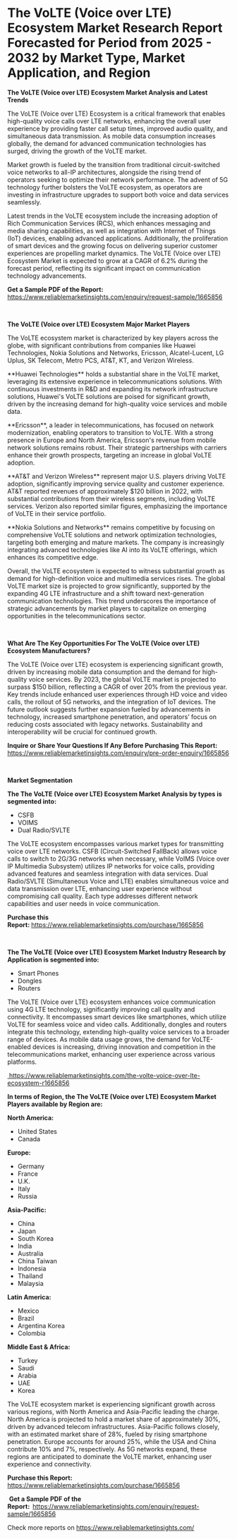 <p><h1>The VoLTE (Voice over LTE) Ecosystem Market Research Report Forecasted for Period from 2025 -  2032 by Market Type, Market Application, and Region</h1></p><p><strong>The VoLTE (Voice over LTE) Ecosystem Market Analysis and Latest Trends</strong></p>
<p><p>The VoLTE (Voice over LTE) Ecosystem is a critical framework that enables high-quality voice calls over LTE networks, enhancing the overall user experience by providing faster call setup times, improved audio quality, and simultaneous data transmission. As mobile data consumption increases globally, the demand for advanced communication technologies has surged, driving the growth of the VoLTE market.</p><p>Market growth is fueled by the transition from traditional circuit-switched voice networks to all-IP architectures, alongside the rising trend of operators seeking to optimize their network performance. The advent of 5G technology further bolsters the VoLTE ecosystem, as operators are investing in infrastructure upgrades to support both voice and data services seamlessly. </p><p>Latest trends in the VoLTE ecosystem include the increasing adoption of Rich Communication Services (RCS), which enhances messaging and media sharing capabilities, as well as integration with Internet of Things (IoT) devices, enabling advanced applications. Additionally, the proliferation of smart devices and the growing focus on delivering superior customer experiences are propelling market dynamics. The VoLTE (Voice over LTE) Ecosystem Market is expected to grow at a CAGR of 6.2% during the forecast period, reflecting its significant impact on communication technology advancements.</p></p>
<p><strong>Get a Sample PDF of the Report:&nbsp;</strong> <a href="https://www.reliablemarketinsights.com/enquiry/request-sample/1665856?utm_campaign=2532&utm_medium=2&utm_source=Github&utm_content=ia&utm_term=11032025&utm_id=the-volte-voice-over-lte-ecosystem">https://www.reliablemarketinsights.com/enquiry/request-sample/1665856</a></p>
<p>&nbsp;</p>
<p><strong>The VoLTE (Voice over LTE) Ecosystem Major Market Players</strong></p>
<p><p>The VoLTE ecosystem market is characterized by key players across the globe, with significant contributions from companies like Huawei Technologies, Nokia Solutions and Networks, Ericsson, Alcatel-Lucent, LG Uplus, SK Telecom, Metro PCS, AT&T, KT, and Verizon Wireless. </p><p>**Huawei Technologies** holds a substantial share in the VoLTE market, leveraging its extensive experience in telecommunications solutions. With continuous investments in R&D and expanding its network infrastructure solutions, Huawei's VoLTE solutions are poised for significant growth, driven by the increasing demand for high-quality voice services and mobile data.</p><p>**Ericsson**, a leader in telecommunications, has focused on network modernization, enabling operators to transition to VoLTE. With a strong presence in Europe and North America, Ericsson's revenue from mobile network solutions remains robust. Their strategic partnerships with carriers enhance their growth prospects, targeting an increase in global VoLTE adoption.</p><p>**AT&T and Verizon Wireless** represent major U.S. players driving VoLTE adoption, significantly improving service quality and customer experience. AT&T reported revenues of approximately $120 billion in 2022, with substantial contributions from their wireless segments, including VoLTE services. Verizon also reported similar figures, emphasizing the importance of VoLTE in their service portfolio.</p><p>**Nokia Solutions and Networks** remains competitive by focusing on comprehensive VoLTE solutions and network optimization technologies, targeting both emerging and mature markets. The company is increasingly integrating advanced technologies like AI into its VoLTE offerings, which enhances its competitive edge.</p><p>Overall, the VoLTE ecosystem is expected to witness substantial growth as demand for high-definition voice and multimedia services rises. The global VoLTE market size is projected to grow significantly, supported by the expanding 4G LTE infrastructure and a shift toward next-generation communication technologies. This trend underscores the importance of strategic advancements by market players to capitalize on emerging opportunities in the telecommunications sector.</p></p>
<p>&nbsp;</p>
<p><strong>What Are The Key Opportunities For The VoLTE (Voice over LTE) Ecosystem Manufacturers?</strong></p>
<p><p>The VoLTE (Voice over LTE) ecosystem is experiencing significant growth, driven by increasing mobile data consumption and the demand for high-quality voice services. By 2023, the global VoLTE market is projected to surpass $150 billion, reflecting a CAGR of over 20% from the previous year. Key trends include enhanced user experiences through HD voice and video calls, the rollout of 5G networks, and the integration of IoT devices. The future outlook suggests further expansion fueled by advancements in technology, increased smartphone penetration, and operators’ focus on reducing costs associated with legacy networks. Sustainability and interoperability will be crucial for continued growth.</p></p>
<p><strong>Inquire or Share Your Questions If Any Before Purchasing This Report:</strong> <a href="https://www.reliablemarketinsights.com/enquiry/pre-order-enquiry/1665856?utm_campaign=2532&utm_medium=2&utm_source=Github&utm_content=ia&utm_term=11032025&utm_id=the-volte-voice-over-lte-ecosystem">https://www.reliablemarketinsights.com/enquiry/pre-order-enquiry/1665856</a></p>
<p>&nbsp;</p>
<p><strong>Market Segmentation</strong></p>
<p><strong>The The VoLTE (Voice over LTE) Ecosystem Market Analysis by types is segmented into:</strong></p>
<p><ul><li>CSFB</li><li>VOIMS</li><li>Dual Radio/SVLTE</li></ul></p>
<p><p>The VoLTE ecosystem encompasses various market types for transmitting voice over LTE networks. CSFB (Circuit-Switched FallBack) allows voice calls to switch to 2G/3G networks when necessary, while VoIMS (Voice over IP Multimedia Subsystem) utilizes IP networks for voice calls, providing advanced features and seamless integration with data services. Dual Radio/SVLTE (Simultaneous Voice and LTE) enables simultaneous voice and data transmission over LTE, enhancing user experience without compromising call quality. Each type addresses different network capabilities and user needs in voice communication.</p></p>
<p><strong>Purchase this Report:&nbsp;</strong><a href="https://www.reliablemarketinsights.com/purchase/1665856?utm_campaign=2532&utm_medium=2&utm_source=Github&utm_content=ia&utm_term=11032025&utm_id=the-volte-voice-over-lte-ecosystem">https://www.reliablemarketinsights.com/purchase/1665856</a></p>
<p>&nbsp;</p>
<p><strong>The The VoLTE (Voice over LTE) Ecosystem Market Industry Research by Application is segmented into:</strong></p>
<p><ul><li>Smart Phones</li><li>Dongles</li><li>Routers</li></ul></p>
<p><p>The VoLTE (Voice over LTE) ecosystem enhances voice communication using 4G LTE technology, significantly improving call quality and connectivity. It encompasses smart devices like smartphones, which utilize VoLTE for seamless voice and video calls. Additionally, dongles and routers integrate this technology, extending high-quality voice services to a broader range of devices. As mobile data usage grows, the demand for VoLTE-enabled devices is increasing, driving innovation and competition in the telecommunications market, enhancing user experience across various platforms.</p></p>
<p><a href="https://www.reliablemarketinsights.com/the-volte-voice-over-lte-ecosystem-r1665856?utm_campaign=2532&utm_medium=2&utm_source=Github&utm_content=ia&utm_term=11032025&utm_id=the-volte-voice-over-lte-ecosystem">&nbsp;https://www.reliablemarketinsights.com/the-volte-voice-over-lte-ecosystem-r1665856</a></p>
<p><strong>In terms of Region, the The VoLTE (Voice over LTE) Ecosystem Market Players available by Region are:</strong></p>
<p>
    <p> <strong> North America: </strong>
        <ul>
            <li>United States</li>
            <li>Canada</li>
        </ul>
        </p> 
    <p> <strong> Europe: </strong>
        <ul>
            <li>Germany</li>
            <li>France</li>
            <li>U.K.</li>
            <li>Italy</li>
            <li>Russia</li>
        </ul>
        </p> 
    <p> <strong> Asia-Pacific: </strong>
        <ul>
            <li>China</li>
            <li>Japan</li>
            <li>South Korea</li>
            <li>India</li>
            <li>Australia</li>
            <li>China Taiwan</li>
            <li>Indonesia</li>
            <li>Thailand</li>
            <li>Malaysia</li>
        </ul>
        </p> 
    <p> <strong> Latin America: </strong>
        <ul>
            <li>Mexico</li>
            <li>Brazil</li>
            <li>Argentina Korea</li>
            <li>Colombia</li>
        </ul>
        </p> 
    <p> <strong> Middle East & Africa: </strong>
        <ul>
            <li>Turkey</li>
            <li>Saudi</li>
            <li>Arabia</li>
            <li>UAE</li>
            <li>Korea</li>
        </ul>
    </p>
    </p>
<p><p>The VoLTE ecosystem market is experiencing significant growth across various regions, with North America and Asia-Pacific leading the charge. North America is projected to hold a market share of approximately 30%, driven by advanced telecom infrastructures. Asia-Pacific follows closely, with an estimated market share of 28%, fueled by rising smartphone penetration. Europe accounts for around 25%, while the USA and China contribute 10% and 7%, respectively. As 5G networks expand, these regions are anticipated to dominate the VoLTE market, enhancing user experience and connectivity.</p></p>
<p><strong>Purchase this Report: </strong><a href="https://www.reliablemarketinsights.com/purchase/1665856?utm_campaign=2532&utm_medium=2&utm_source=Github&utm_content=ia&utm_term=11032025&utm_id=the-volte-voice-over-lte-ecosystem">https://www.reliablemarketinsights.com/purchase/1665856</a></p>
<p>&nbsp;<strong>Get a Sample PDF of the Report:&nbsp;&nbsp;</strong><a href="https://www.reliablemarketinsights.com/enquiry/request-sample/1665856?utm_campaign=2532&utm_medium=2&utm_source=Github&utm_content=ia&utm_term=11032025&utm_id=the-volte-voice-over-lte-ecosystem">https://www.reliablemarketinsights.com/enquiry/request-sample/1665856</a></p>
<p><strong></strong></p>
<p>Check more reports on <a href="https://www.reliablemarketinsights.com/?utm_campaign=2532&utm_medium=2&utm_source=Github&utm_content=ia&utm_term=11032025&utm_id=the-volte-voice-over-lte-ecosystem">https://www.reliablemarketinsights.com/</a></p>